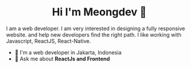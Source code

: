 <h1 align="center">Hi I'm Meongdev 👋</h1>
<p align="center">
   </a>
  </p>
  

I am a web developer. I am very interested in designing a fully responsive website. and help new developers find the right path. I like working with Javascript, ReactJS, React-Native.

- 🔭 I'm a web developer in Jakarta, Indonesia
- 💬 Ask me about **ReactJs and Frontend**
